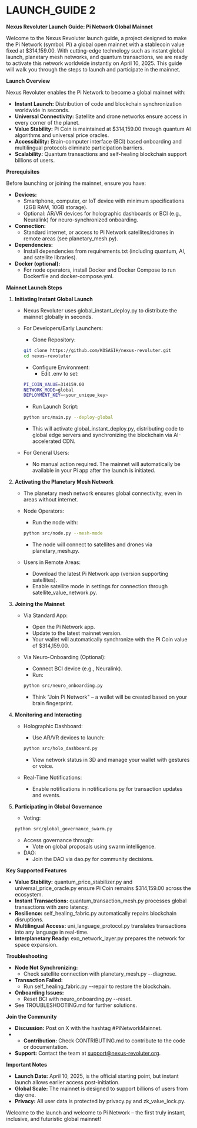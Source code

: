 # LAUNCH_GUIDE 2

**Nexus Revoluter Launch Guide: Pi Network Global Mainnet**

Welcome to the Nexus Revoluter launch guide, a project designed to make the Pi Network (symbol: Pi) a global open mainnet with a stablecoin value fixed at $314,159.00. With cutting-edge technology such as instant global launch, planetary mesh networks, and quantum transactions, we are ready to activate this network worldwide instantly on April 10, 2025. This guide will walk you through the steps to launch and participate in the mainnet.

**Launch Overview**

Nexus Revoluter enables the Pi Network to become a global mainnet with:
- **Instant Launch:** Distribution of code and blockchain synchronization worldwide in seconds.
- **Universal Connectivity:** Satellite and drone networks ensure access in every corner of the planet.
- **Value Stability:** Pi Coin is maintained at $314,159.00 through quantum AI algorithms and universal price oracles.
- **Accessibility:** Brain-computer interface (BCI) based onboarding and multilingual protocols eliminate participation barriers.
- **Scalability:** Quantum transactions and self-healing blockchain support billions of users.

**Prerequisites**

Before launching or joining the mainnet, ensure you have:
- **Devices:**
  - Smartphone, computer, or IoT device with minimum specifications (2GB RAM, 10GB storage).
  - Optional: AR/VR devices for holographic dashboards or BCI (e.g., Neuralink) for neuro-synchronized onboarding.
- **Connection:**
  - Standard internet, or access to Pi Network satellites/drones in remote areas (see planetary_mesh.py).
- **Dependencies:**
  - Install dependencies from requirements.txt (including quantum, AI, and satellite libraries).
- **Docker (optional):**
  - For node operators, install Docker and Docker Compose to run Dockerfile and docker-compose.yml.

**Mainnet Launch Steps**

1. **Initiating Instant Global Launch**
   - Nexus Revoluter uses global_instant_deploy.py to distribute the mainnet globally in seconds.
   - For Developers/Early Launchers:
     - Clone Repository:

     ```bash
     git clone https://github.com/KOSASIH/nexus-revoluter.git
     cd nexus-revoluter
     ```
     - Configure Environment:
       - Edit .env to set:

     ```bash
     PI_COIN_VALUE=314159.00
     NETWORK_MODE=global
     DEPLOYMENT_KEY=<your_unique_key>
     ```
     - Run Launch Script:

     ```bash
     python src/main.py --deploy-global
     ```
       - This will activate global_instant_deploy.py, distributing code to global edge servers and synchronizing the blockchain via AI-accelerated CDN.
   - For General Users:
     - No manual action required. The mainnet will automatically be available in your Pi app after the launch is initiated.

2. **Activating the Planetary Mesh Network**
   - The planetary mesh network ensures global connectivity, even in areas without internet.
   - Node Operators:
     - Run the node with:

     ```bash
     python src/node.py --mesh-mode
     ```
       - The node will connect to satellites and drones via planetary_mesh.py.
   - Users in Remote Areas:
     - Download the latest Pi Network app (version supporting satellites).
     - Enable satellite mode in settings for connection through satellite_value_network.py.

3. **Joining the Mainnet**
   - Via Standard App:
     - Open the Pi Network app.
     - Update to the latest mainnet version.
     - Your wallet will automatically synchronize with the Pi Coin value of $314,159.00.
   - Via Neuro-Onboarding (Optional):
     - Connect BCI device (e.g., Neuralink).
     - Run:

     ```bash
     python src/neuro_onboarding.py
     ```
     
       - Think "Join Pi Network" – a wallet will be created based on your brain fingerprint.

4. **Monitoring and Interacting**
   - Holographic Dashboard:
     - Use AR/VR devices to launch:

     ```bash
     python src/holo_dashboard.py
     ```
       - View network status in 3D and manage your wallet with gestures or voice.
   - Real-Time Notifications:
     - Enable notifications in notifications.py for transaction updates and events.

5. **Participating in Global Governance**
   - Voting:

   ```bash
   python src/global_governance_swarm.py
   ```
     - Access governance through:
       - Vote on global proposals using swarm intelligence.
   - DAO:
     - Join the DAO via dao.py for community decisions.

**Key Supported Features**
- **Value Stability:** quantum_price_stabilizer.py and universal_price_oracle.py ensure Pi Coin remains $314,159.00 across the ecosystem.
- **Instant Transactions:** quantum_transaction_mesh.py processes global transactions with zero latency.
- **Resilience:** self_healing_fabric.py automatically repairs blockchain disruptions.
- **Multilingual Access:** uni_language_protocol.py translates transactions into any language in real-time.
- **Interplanetary Ready:** exo_network_layer.py prepares the network for space expansion.

**Troubleshooting**
- **Node Not Synchronizing:**
  - Check satellite connection with planetary_mesh.py --diagnose.
- **Transaction Failed:**
  - Run self_healing_fabric.py --repair to restore the blockchain.
- **Onboarding Issues:**
  - Reset BCI with neuro_onboarding.py --reset.
- See TROUBLESHOOTING.md for further solutions.

**Join the Community**
- **Discussion:** Post on X with the hashtag #PiNetworkMainnet.
- - **Contribution:** Check CONTRIBUTING.md to contribute to the code or documentation.
- **Support:** Contact the team at support@nexus-revoluter.org.

**Important Notes**
- **Launch Date:** April 10, 2025, is the official starting point, but instant launch allows earlier access post-initiation.
- **Global Scale:** The mainnet is designed to support billions of users from day one.
- **Privacy:** All user data is protected by privacy.py and zk_value_lock.py.

Welcome to the launch and welcome to Pi Network – the first truly instant, inclusive, and futuristic global mainnet!
